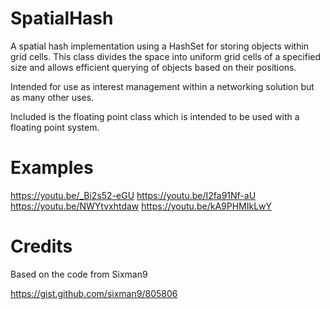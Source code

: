 # SpatialHash

A spatial hash implementation using a HashSet for storing objects within grid cells.
This class divides the space into uniform grid cells of a specified size and allows
efficient querying of objects based on their positions.

Intended for use as interest management within a networking solution but as many
other uses.

Included is the floating point class which is intended to be used with a
floating point system.

# Examples

https://youtu.be/_Bi2s52-eGU
https://youtu.be/I2fa91Nf-aU
https://youtu.be/NWYtvxhtdaw
https://youtu.be/kA9PHMIkLwY

# Credits

Based on the code from Sixman9

https://gist.github.com/sixman9/805806
